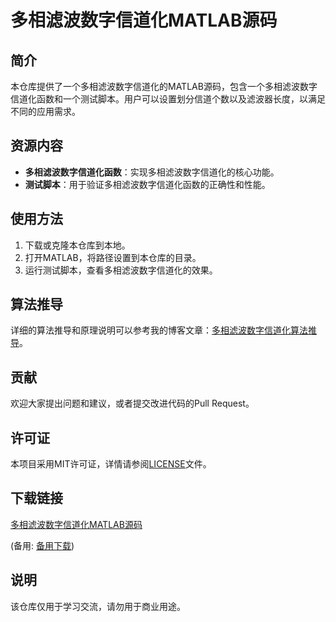# 多相滤波数字信道化MATLAB源码

## 简介
本仓库提供了一个多相滤波数字信道化的MATLAB源码，包含一个多相滤波数字信道化函数和一个测试脚本。用户可以设置划分信道个数以及滤波器长度，以满足不同的应用需求。

## 资源内容
- **多相滤波数字信道化函数**：实现多相滤波数字信道化的核心功能。
- **测试脚本**：用于验证多相滤波数字信道化函数的正确性和性能。

## 使用方法
1. 下载或克隆本仓库到本地。
2. 打开MATLAB，将路径设置到本仓库的目录。
3. 运行测试脚本，查看多相滤波数字信道化的效果。

## 算法推导
详细的算法推导和原理说明可以参考我的博客文章：[多相滤波数字信道化算法推导](https://blog.csdn.net/falwat/article/details/121595096)。

## 贡献
欢迎大家提出问题和建议，或者提交改进代码的Pull Request。

## 许可证
本项目采用MIT许可证，详情请参阅[LICENSE](LICENSE)文件。

## 下载链接
[多相滤波数字信道化MATLAB源码](https://pan.quark.cn/s/fbe124854742) 

(备用: [备用下载](https://pan.baidu.com/s/1CUVATVzblHibI7A2c26flw?pwd=1234))

## 说明

该仓库仅用于学习交流，请勿用于商业用途。
